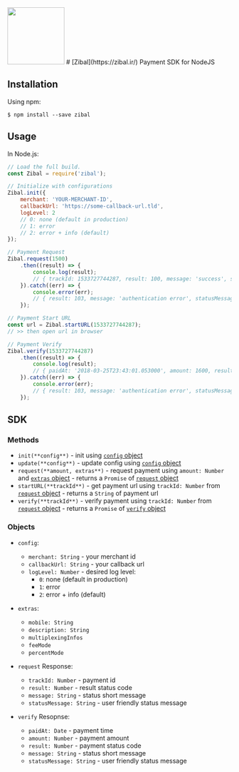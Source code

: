 <img src="https://zibal.ir/assets/img/EngLogo.png" width="128"/>
# [Zibal](https://zibal.ir/) Payment SDK for NodeJS

## Installation
<!--
In a browser:
```html
<script src="zibal.js"></script>
``` -->

Using npm:
```shell
$ npm install --save zibal
```

## Usage

In Node.js:
```js
// Load the full build.
const Zibal = require('zibal');

// Initialize with configurations
Zibal.init({
	merchant: 'YOUR-MERCHANT-ID',
	callbackUrl: 'https://some-callback-url.tld',
	logLevel: 2
	// 0: none (default in production)
	// 1: error
	// 2: error + info (default)
});

// Payment Request
Zibal.request(1500)
	.then((result) => {
		console.log(result);
		// { trackId: 1533727744287, result: 100, message: 'success', statusMessage: 'با موفقیت تایید شد.' }
	}).catch((err) => {
		console.error(err);
		// { result: 103, message: 'authentication error', statusMessage: '{merchant} غیرفعال' }
	});

// Payment Start URL
const url = Zibal.startURL(1533727744287);
// >> then open url in browser

// Payment Verify
Zibal.verify(1533727744287)
	.then((result) => {
		console.log(result);
		// { paidAt: '2018-03-25T23:43:01.053000', amount: 1600, result: 100, status: 1, message : 'success', statusMessage: 'با موفقیت تایید شد.' }
	}).catch((err) => {
		console.error(err);
		// { result: 103, message: 'authentication error', statusMessage: '{merchant} غیرفعال' }
	});
```

## SDK
### Methods
- `init(**config**)` - init using [`config` object](#objects)
- `update(**config**)` - update config using [`config` object](#objects)
- `request(**amount, extras**)` - request payment using `amount: Number` and [`extras` object](#objects) - returns a `Promise` of [`request` object](#objects)
- `startURL(**trackId**)` - get payment url using `trackId: Number` from [`request` object](#methods) - returns a `String` of payment url
- `verify(**trackId**)` - verify payment using `trackId: Number` from [`request` object](#methods) - returns a `Promise` of [`verify` object](#objects)

### Objects
- `config`:
	- `merchant: String` - your merchant id
	- `callbackUrl: String` - your callback url
	- `logLevel: Number` - desired log level:
		- `0`: none (default in production)
		- `1`: error
		- `2`: error + info (default)

- `extras`:
	- `mobile: String`
	- `description: String`
	- `multiplexingInfos`
	- `feeMode`
	- `percentMode`

- `request` Response:
	- `trackId: Number` - payment id
	- `result: Number` - result status code
	- `message: String` - status short message
	- `statusMessage: String` - user friendly status message

- `verify` Resopnse:
	- `paidAt: Date` - payment time
	- `amount: Number` - payment amount
	- `result: Number` - payment status code
	- `message: String` - status short message
	- `statusMessage: String` - user friendly status message
